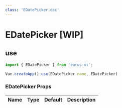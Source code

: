 ```yaml
---
class: 'EDatePicker-doc'
---
```

# EDatePicker [WIP]

## use

```javascript
import { EDatePicker } from 'eurus-ui';

Vue.createApp().use(EDatePicker.name, EDatePicker)
```
<!--
::::card  EDatePicker 类型

按钮的 type 分别为 default、tertiary、primary、info、success、warning 和 error。

:::code EDatePickerDemo0
<<< ../src/packages/ EDatePicker/demo/Demo0.vue
:::
::::
  -->
### EDatePicker Props

| Name | Type | Default | Description |
| --- | --- | --- | --- |


